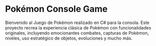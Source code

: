 # Pokémon Console Game

Bienvenido al Juego de Pokémon realizado en C# para la consola. Este proyecto recrea la experiencia clásica de Pokémon con funcionalidades originales, incluyendo emocionantes combates, capturas de Pokémon, niveles, uso estratégico de objetos, evoluciones y mucho más.
